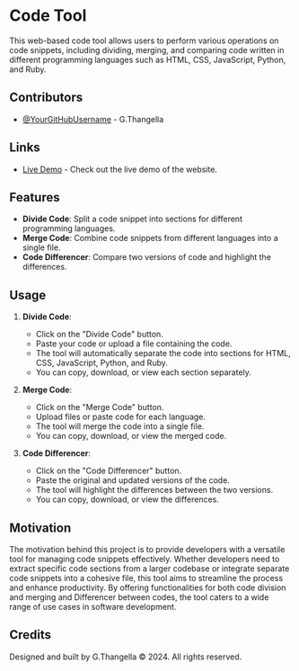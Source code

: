 # Code Tool

This web-based code tool allows users to perform various operations on code snippets, including dividing, merging, and comparing code written in different programming languages such as HTML, CSS, JavaScript, Python, and Ruby.

## Contributors

- [@YourGitHubUsername](https://github.com/GTK-THANGELLA-17) - G.Thangella
  

## Links

- [Live Demo](https://gtk-thangella-17.github.io/code-merger-and-divider-v1/) - Check out the live demo of the website.


## Features

- **Divide Code**: Split a code snippet into sections for different programming languages.
- **Merge Code**: Combine code snippets from different languages into a single file.
- **Code Differencer**: Compare two versions of code and highlight the differences.

## Usage

1. **Divide Code**:
   - Click on the "Divide Code" button.
   - Paste your code or upload a file containing the code.
   - The tool will automatically separate the code into sections for HTML, CSS, JavaScript, Python, and Ruby.
   - You can copy, download, or view each section separately.

2. **Merge Code**:
   - Click on the "Merge Code" button.
   - Upload files or paste code for each language.
   - The tool will merge the code into a single file.
   - You can copy, download, or view the merged code.

3. **Code Differencer**:
   - Click on the "Code Differencer" button.
   - Paste the original and updated versions of the code.
   - The tool will highlight the differences between the two versions.
   - You can copy, download, or view the differences.

## Motivation

The motivation behind this project is to provide developers with a versatile tool for managing code snippets effectively. Whether developers need to extract specific code sections from a larger codebase or integrate separate code snippets into a cohesive file, this tool aims to streamline the process and enhance productivity. By offering functionalities for both code division and merging and Differencer between codes, the tool caters to a wide range of use cases in software development.

## Credits

Designed and built by G.Thangella &copy; 2024. All rights reserved.
